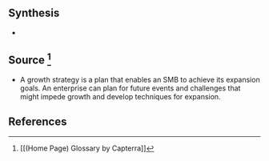 ## Synthesis
- 
## Source [^1]
- A growth strategy is a plan that enables an SMB to achieve its expansion goals. An enterprise can plan for future events and challenges that might impede growth and develop techniques for expansion.
## References

[^1]: [[(Home Page) Glossary by Capterra]]